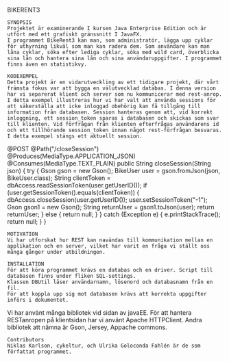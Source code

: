 
BIKERENT3
	
	SYNOPSIS
	Projektet är examinerande I kursen Java Enterprise Edition och är utfört med ett grafiskt gränssnitt I JavaFX.
	I programmet BikeRent3 kan man, som administratör, lägga upp cyklar för uthyrning likväl som man kan radera dem. Som användare kan man låna cyklar, söka efter lediga cyklar, söka med wild card, överblicka sina lån och hantera sina lån och sina användaruppgifter. I programmet finns även en statistikvy.
	
	KODEXEMPEL
	Detta projekt är en vidarutveckling av ett tidigare projekt, där vårt främsta fokus var att bygga en välutvecklad databas. I denna version har vi separerat klient och server som nu kommunicerar med rest-anrop. I detta exempel illustreras hur vi har valt att använda sessions för att säkerställa att icke inloggad obehörig kan få tillgång till information från databasen. Session hanteras genom att, vid korrekt inloggning, ett session_token sparas i databasen och skickas som svar till klienten. Vid förfrågan från klienten efterfrågas användarens id och ett tillhörande session_token innan något rest-förfrågan besvaras. I detta exempel stängs ett aktuellt session. 

@POST
  @Path("/closeSession")
  @Produces(MediaType.APPLICATION_JSON)
  @Consumes(MediaType.TEXT_PLAIN)
  public String closeSession(String json) {
      try {
          Gson gson = new Gson();
          BikeUser user = gson.fromJson(json, BikeUser.class);
          String clientToken = dbAccess.readSessionToken(user.getUserID());
          if (user.getSessionToken().equals(clientToken)) {
              dbAccess.closeSession(user.getUserID());
              user.setSessionToken("-1");
              Gson gson1 = new Gson();
             String returnUser = gson1.toJson(user);
              return returnUser;
          } else {
              return null;
          }
      } catch (Exception e) {
          e.printStackTrace();
          return null;
      }
}

	MOTIVATION
	Vi har utforskat hur REST kan navändas till kommunikation mellan en applikation och en server, vilket har varit en fråga vi ställt oss många gånger under utbildningen. 
	
	INSTALLATION
	För att köra programmet krävs en databas och en driver. Script till databasen finns under fliken SQL-settings. 
	Klassen DBUtil läser användarnamn, lösenord och databasnamn från en fil. 
	För att koppla upp sig mot databasen krävs att korrekta uppgifter införs i dokumentet.
Vi har använt många bibliotek vid sidan av javaEE. För att hantera RESTanropen på klientsidan har vi använt Apache HTTPClient. Andra bibliotek att nämna är Gson, Jersey, Appache commons.

	
	Contributors
	Niklas Karlson, cykeltur, och Ulrika Goloconda Fahlén är de som författat programmet. 
	
	

